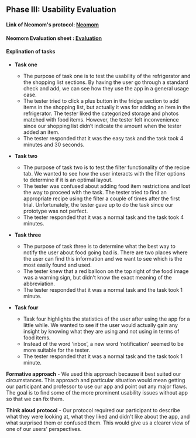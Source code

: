 ## Phase III: Usability Evaluation

#### Link of Neomom's protocol: [Neomom](https://xd.adobe.com/view/8777d0fb-7406-4b3a-5532-9525e88d8f0b-f146/)

#### Neomom Evaluation sheet : [Evaluation](https://github.com/UsabilityEngineering/Neomom/blob/master/phase3/Evaluation.pdf)

#### Explination of tasks
* __Task one__
    * The purpose of task one is to test the usability of the refrigerator and the shopping list sections. By having the user go through a standard check and add, we can see how they use the app in a general usage case.
    * The tester tried to click a plus button in the fridge section to add items in the shopping list, but actually it was for adding an item in the refrigerator. The tester liked the categorized storage and photos matched with food items. However, the tester felt inconvenience since our shopping list didn’t indicate the amount when the tester added an item. 
    * The tester responded that it was the easy task and the task took 4 minutes and 30 seconds.
  
* __Task two__
    * The purpose of task two is to test the filter functionality of the recipe tab. We wanted to see how the user interacts with the filter options to determine if it is an optimal layout.
    * The tester was confused about adding food item restrictions and lost the way to proceed with the task. The tester tried to find an appropriate recipe using the filter a couple of times after the first trial. Unfortunately, the tester gave up to do the task since our prototype was not perfect.
    * The tester responded that it was a normal task and the task took 4 minutes.
  
* __Task three__
    * The purpose of task three is to determine what the best way to notify the user about food going bad is. There are two places where the user can find this information and we want to see which is the most easily found and used.
    * The tester knew that a red balloon on the top right of the food image was a warning sign, but didn’t know the exact meaning of the abbreviation.
    * The tester responded that it was a normal task and the task took 1 minute.
  
* __Task four__
    * Task four highlights the statistics of the user after using the app for a little while. We wanted to see if the user would actually gain any insight by knowing what they are using and not using in terms of food items.
    * Instead of the word ‘inbox’, a new word ‘notification’ seemed to be more suitable for the tester.
    * The tester responded that it was a normal task and the task took 1 minute.

__Formative approach__ - We used this approach because it best suited our circumstances. This approach and particular situation would mean getting our participant and professor to use our app and point out any major flaws. The goal is to find some of the more prominent usability issues without app so that we can fix them.

__Think aloud protocol__ - Our protocol required our participant to describe what they were looking at, what they liked and didn't like about the app, and what surprised them or confused them. This would give us a clearer view of one of our users' perspectives.
